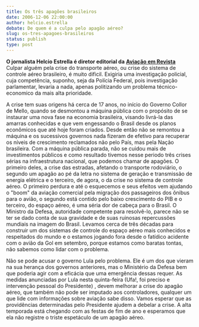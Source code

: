 ```yaml
---
title: Os três apagões brasileiros   
date: 2006-12-06 22:00:00
author: helcio.estrella
debate: De quem é a culpa pelo apagão aéreo?
slug: os-tres-apagoes-brasileiros
status: publish 
type: post
---
```


**O jornalista Helcio Estrella é diretor editorial da** [**Aviação em Revista**](http://www.aviacaoemrevista.com.br)  
Culpar alguém pela crise do transporte aéreo, ou crise do sistema de controle aéreo brasileiro, é muito dificil. Exigiria uma investigação policial, cuja competência, suponho, seja da Polícia Federal, pois investigação parlamentar, levaria a nada, apenas politizando um problema técnico-economico da mais alta prioridade.  
  
A crise tem suas origens há cerca de 17 anos, no início do Governo Collor de Mello, quando se desmontou a máquina pública com o propósito de se instaurar uma nova fase na economia brasileira, visando livrá-la das amarras conhecidas e que vem engessando o Brasil desde os planos econômicos que até hoje foram criados. Desde então não se remontou a máquina e os sucessivos governos nada fizeram de efetivo para recuperar os níveis de crescimento reclamados não pelo País, mas pela Nação brasileira. Com a máquina pública parada, não se cuidou mais de investimentos públicos e como resultado tivemos nesse periodo três crises sérias na infraestrutura nacional, que podemos chamar de apagões. O primeiro deles, a crise das estradas, afetando o transporte rodoviário, o segundo um apagão ao pé da letra no sistema de geração e transmissão de energia elétrica e o terceiro, de agora, o da crise no sistema de controle aéreo. O primeiro perdura e até o esquecemos e seus efeitos vem ajudando o "boom" da aviação comercial pela migração dos passageiros dos ônibus para o avião, o segundo está contido pelo baixo crescimento do PIB e o terceiro, do espaço aéreo, é uma séria dor de cabeça para o Brasil. O Ministro da Defesa, autoridade competente para resolvê-lo, parece não se ter se dado conta de sua gravidade e de suas ruinosas repercussões mundiais na imagem do Brasil. Levamos cerca de três décadas para construir um dos sistemas de controle do espaço aéreo mais conhecidos e respeitados do mundo e o estamos jogando fora desde o fatídico acidente com o avião da Gol em setembro, porque estamos como baratas tontas, não sabemos como lidar com o problema.   
  
Não se pode acusar o governo Lula pelo problema. Ele é um dos que vieram na sua herança dos governos anteriores, mas o Ministério da Defesa bem que poderia agir com a eficácia que uma emergência dessas requer. As medidas anunciadas por Lula nesta quinta-feira (Ufa!, foi preciso e intervenção pessoal do Presidente) , devem melhorar a crise do apagão aéreo, que também não pode ser imputado aos controladores, qualquer um que lide com informações sobre aviação sabe disso. Vamos esperar que as providências determinadas pelo Presidente ajudem a debelar a crise. A alta temporada está chegando com as festas de fim de ano e esperamos que ela não registre o triste espetáculo de um apagão aéreo.
